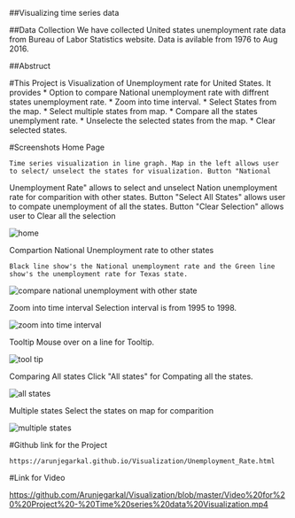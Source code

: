 ##Visualizing time series data

##Data Collection
We have collected  United states unemployment rate data from Bureau of Labor Statistics website. Data is avilable from 1976 to Aug 2016.

##Abstruct
 
#This Project is Visualization of Unemployment rate for United States. 
It provides 
	* Option to compare National unemployment rate with diffrent states unemployment rate. 
	* Zoom into time interval. 
	* Select States from the map.
	* Select multiple states from map.
	* Compare all the states unemplyment rate.
	* Unselecte the selected states from the map.
	* Clear selected states.

#Screenshots
Home Page

	Time series visualization in line graph. Map in the left allows user to select/ unselect the states for visualization. Button "National
Unemployment Rate" allows to select and unselect Nation unemployment rate for comparition with other states. Button "Select All States" allows user to compate unemployment of all the states. Button "Clear Selection" allows user to Clear all the selection

![home](https://cloud.githubusercontent.com/assets/22176809/19462573/6a572db8-94b3-11e6-9d35-b7c517f0fc45.png)


Compartion National Unemployment rate to other states 

	Black line show's the National unemployment rate and the Green line show's the unemployment rate for Texas state.

![compare national unemployment with other state](https://cloud.githubusercontent.com/assets/22176809/19462582/7f1ce65c-94b3-11e6-8d87-61df9c253906.png)

Zoom into time interval
	Selection interval is from 1995 to 1998.

![zoom into time interval](https://cloud.githubusercontent.com/assets/22176809/19462586/8bc7d1b4-94b3-11e6-886e-a5ca23ccae79.png)

Tooltip
	Mouse over on a line for Tooltip.

![tool tip](https://cloud.githubusercontent.com/assets/22176809/19462590/969babe2-94b3-11e6-8e3a-a5e76c246b9c.png)

Comparing All states
	Click "All states" for Compating all the states.

![all states](https://cloud.githubusercontent.com/assets/22176809/19462598/a9ee0dca-94b3-11e6-8159-ddb072ec557e.png)
	
Multiple states
	Select the states on map for comparition

![multiple states](https://cloud.githubusercontent.com/assets/22176809/19462603/b3aace52-94b3-11e6-8485-5826f2b62a37.png)
	
#Github link for the Project  

	https://arunjegarkal.github.io/Visualization/Unemployment_Rate.html

#Link for Video

  https://github.com/Arunjegarkal/Visualization/blob/master/Video%20for%20%20Project%20-%20Time%20series%20data%20Visualization.mp4
